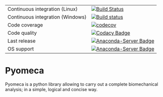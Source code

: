|                                  |                                                                                                                                                                                                                                                              |
|----------------------------------|--------------------------------------------------------------------------------------------------------------------------------------------------------------------------------------------------------------------------------------------------------------|
| Continuous integration (Linux)   | [![Build Status](https://travis-ci.org/pyomeca/pyomeca.svg?branch=travis)](https://travis-ci.org/pyomeca/pyomeca)                                                                                                                                            |
| Continuous integration (Windows) | [![Build status](https://ci.appveyor.com/api/projects/status/c988kaow6dbac3lk?svg=true)](https://ci.appveyor.com/project/romainmartinez/pyomeca)                                                                                                             |
| Code coverage                    | [![codecov](https://codecov.io/gh/pyomeca/pyomeca/branch/travis/graph/badge.svg)](https://codecov.io/gh/pyomeca/pyomeca)                                                                                                                                     |
| Code quality                     | [![Codacy Badge](https://api.codacy.com/project/badge/Grade/89e663b2541b4575bcccc37b63dfb462)](https://www.codacy.com/app/romainmartinez/pyomeca?utm_source=github.com&amp;utm_medium=referral&amp;utm_content=pyomeca/pyomeca&amp;utm_campaign=Badge_Grade) |
| Last release                     | [![Anaconda-Server Badge](https://anaconda.org/mrtnz/pyomeca/badges/latest_release_date.svg)](https://anaconda.org/mrtnz/pyomeca)                                                                                                                            |
| OS support                       | [![Anaconda-Server Badge](https://anaconda.org/mrtnz/pyomeca/badges/platforms.svg)](https://anaconda.org/mrtnz/pyomeca)                                                                                                                                      |

# Pyomeca

Pyomeca is a python library allowing to carry out a complete biomechanical analysis; in a simple, logical and concise way.